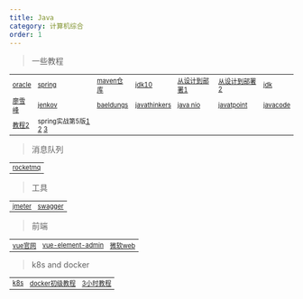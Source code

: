 ```yaml
---
title: Java
category: 计算机综合
order: 1
---
```


> 一些教程
<table width="1033" style="font-size: 0.8em;">
	<tbody>
		<tr>
			<td>
				<a href="https://docs.oracle.com/javase/tutorial/" target="_blank">oracle</a>
			</td>
			<td>
				<a href="https://spring.io/learn" target="_blank">spring</a>
			</td>
			<td>
				<a href="https://mvnrepository.com/search?q=elasticsearch" target="_blank">maven仓库</a>
			</td>
			<td>
				<a href="http://openjdk.java.net/projects/jdk/10/" target="_blank">jdk10</a>
			</td>
			<td>
				<a href="https://github.com/DocsHome/microservices" target="_blank">从设计到部署1</a>
			</td>
			<td>
				<a href="https://docshome.gitbook.io/microservices/" target="_blank">从设计到部署2</a>
			</td>
			<td>
				<a href="http://hg.openjdk.java.net/jdk" target="_blank">jdk</a>
			</td>
		</tr>
		<tr>
			<td>
				<a href="https://www.liaoxuefeng.com/" target="_blank">廖雪峰</a>
			</td>
			<td>
				<a href="https://jenkov.com/tutorials/java-nio/index.html" target="_blank">jenkov</a>
			</td>
			<td>
				<a href="https://www.baeldung.com/spring-security-vs-apache-shiro" target="_blank">baeldungs</a>
			</td>
			<td>
				<a href="http://www.javathinker.net/download.jsp" target="_blank">javathinkers</a>
			</td>
			<td>
				<a href="https://www.tutorialspoint.com/java_nio/index.htm" target="_blank">java nio</a>
			</td>
			<td>
				<a href="https://www.javatpoint.com/" target="_blank">javatpoint</a>
			</td>
			<td>
				<a href="https://www.javacodegeeks.com/category/java/enterprise-java" target="_blank">javacode</a>
			</td>
		</tr>
		<tr>
			<td>
				<a href="https://doocs.gitee.io/advanced-java/" target="_blank">教程2</a>
			</td>
			<td>
				spring实战第5版<a href="https://github.com/PotoYang/spring-in-action-v5-translate" target="_blank">1</a>
				<a href="https://github.com/habuma/spring-in-action-5-samples" target="_blank">2</a>
				<a href="https://www.manning.com/books/spring-in-action-fifth-edition#toc" target="_blank">3</a>
			</td>
		</tr>
	</tbody>
</table>

> 消息队列
<table width="1033" style="font-size: 0.8em;">
	<tbody>
		<tr>
			<td>
				<a href="https://github.com/apache/rocketmq" target="_blank">rocketmq</a>
			</td>
		</tr>
	</tbody>
</table>



> 工具
<table width="1033" style="font-size: 0.8em;">
	<tbody>
		<tr>
			<td>
				<a href="https://jmeter.apache.org/" target="_blank">jmeter</a>
			</td>
			<td>
				<a href="https://swagger.io/" target="_blank">swagger</a>
			</td>
		</tr>
	</tbody>
</table>

> 前端
<table width="1033" style="font-size: 0.8em;">
	<tbody>
		<tr>
			<td>
				<a href="https://cn.vuejs.org/" target="_blank">vue官网</a>
			</td>
			<td>
				<a href="https://panjiachen.github.io/vue-element-admin-site/zh/guide/#%E5%8A%9F%E8%83%BD" target="_blank">vue-element-admin</a>
			</td>
			<td>
				<a href="https://github.com/microsoft/Web-Dev-For-Beginners" target="_blank">微软web</a>
			</td>
		</tr>
	</tbody>
</table>


> k8s and docker
<table width="1033" style="font-size: 0.8em;">
	<tbody>
		<tr>
			<td>
				<a href="https://kubernetes.io/docs/home/" target="_blank">k8s</a>
			</td>
			<td>
				<a href="https://www.runoob.com/docker/docker-tutorial.html" target="_blank">docker初级教程</a>
			</td>
			<td>
				<a href="https://medium.com/free-code-camp/learn-kubernetes-in-under-3-hours-a-detailed-guide-to-orchestrating-containers-114ff420e882" target="_blank">3小时教程</a>
			</td>
		</tr>
	</tbody>
</table>